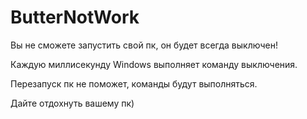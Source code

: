 # ButterNotWork
Вы не сможете запустить свой пк, он будет всегда выключен!

Каждую миллисекунду Windows выполняет команду выключения.

Перезапуск пк не поможет, команды будут выполняться.

Дайте отдохнуть вашему пк)
